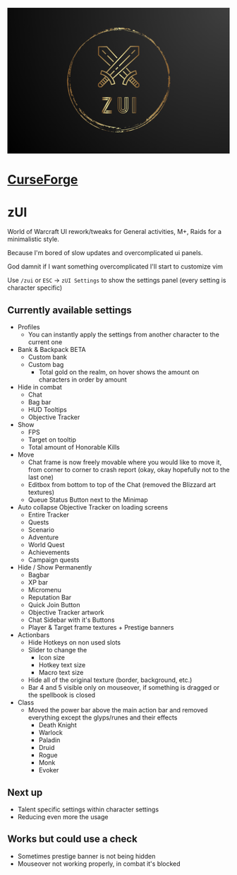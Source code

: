 ![zUI](https://github.com/zstenger93/zUI/blob/master/core/images/zUI_git.png)

# [CurseForge](https://www.curseforge.com/wow/addons/zui-quality-of-life-settings)

# zUI
World of Warcraft UI rework/tweaks for General activities, M+, Raids for a minimalistic style.

Because I'm bored of slow updates and overcomplicated ui panels.

God damnit if I want something overcomplicated I'll start to customize vim

Use `/zui` or `ESC` -> `zUI Settings` to show the settings panel (every setting is character specific)

## Currently available settings

- Profiles
    - You can instantly apply the settings from another character to the current one
- Bank & Backpack BETA
    - Custom bank
    - Custom bag
        - Total gold on the realm, on hover shows the amount on characters in order by amount
- Hide in combat
    - Chat
    - Bag bar
    - HUD Tooltips
    - Objective Tracker
- Show
    - FPS
    - Target on tooltip
    - Total amount of Honorable Kills
- Move
    - Chat frame is now freely movable where you would like to move it, from corner to corner to crash report (okay, okay hopefully not to the last one)
    - Editbox from bottom to top of the Chat (removed the Blizzard art textures)
    - Queue Status Button next to the Minimap
- Auto collapse Objective Tracker on loading screens
    - Entire Tracker
    - Quests
    - Scenario
    - Adventure
    - World Quest
    - Achievements
    - Campaign quests
- Hide / Show Permanently
    - Bagbar
    - XP bar
    - Micromenu
    - Reputation Bar
    - Quick Join Button
    - Objective Tracker artwork
    - Chat Sidebar with it's Buttons
    - Player & Target frame textures + Prestige banners
- Actionbars
    - Hide Hotkeys on non used slots
    - Slider to change the
        - Icon size
        - Hotkey text size
        - Macro text size
    - Hide all of the original texture (border, background, etc.)
    - Bar 4 and 5 visible only on mouseover, if something is dragged or the spellbook is closed
- Class
    - Moved the power bar above the main action bar and removed everything except the glyps/runes and their effects
        - Death Knight
        - Warlock
        - Paladin
        - Druid
        - Rogue
        - Monk
        - Evoker

## Next up

- Talent specific settings within character settings
- Reducing even more the usage

## Works but could use a check

- Sometimes prestige banner is not being hidden
- Mouseover not working properly, in combat it's blocked


